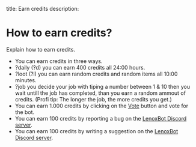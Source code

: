 title: Earn credits
description:

# How to earn credits?

Explain how to earn credits.

* You can earn credits in three ways.
* ?daily (?d) you can earn 400 credits all 24:00 hours.
* ?loot (?l) you can earn random credits and random items all 10:00 minutes.
* ?job you decide your job with tiping a number between 1 & 10 then you wait untill the job has completed, than you earn a random ammout of credits. (Profi tip: The longer the job, the more credits you get.)
* You can earn 1.000 credits by clicking on the [Vote](https://discordbots.org/bot/354712333853130752/vote) button and vote for the bot.
* You can earn 100 credits by reporting a bug on the [LenoxBot Discord server](https://lenoxbot.com/discord/).
* You can earn 100 credits by writing a suggestion on the [LenoxBot Discord server](https://lenoxbot.com/discord/).
